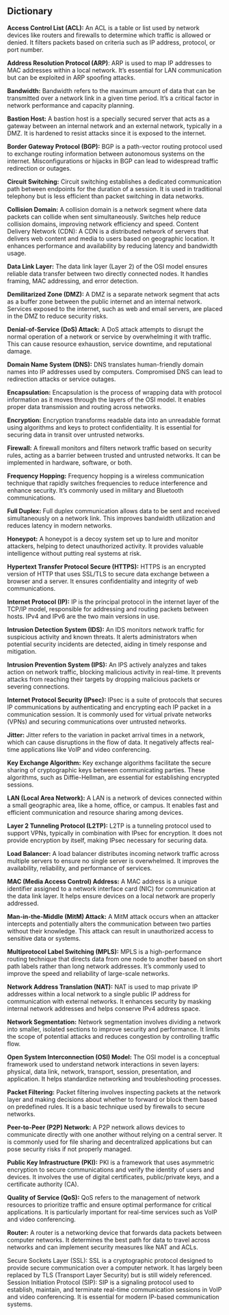 ## Dictionary ##

**Access Control List (ACL):** An ACL is a table or list used by network devices like routers and firewalls to determine which traffic is allowed or denied. It filters packets based on criteria such as IP address, protocol, or port number.

**Address Resolution Protocol (ARP)**: ARP is used to map IP addresses to MAC addresses within a local network. It’s essential for LAN communication but can be exploited in ARP spoofing attacks.

**Bandwidth:** Bandwidth refers to the maximum amount of data that can be transmitted over a network link in a given time period. It’s a critical factor in network performance and capacity planning.

**Bastion Host:** A bastion host is a specially secured server that acts as a gateway between an internal network and an external network, typically in a DMZ. It is hardened to resist attacks since it is exposed to the internet.

**Border Gateway Protocol (BGP):** BGP is a path-vector routing protocol used to exchange routing information between autonomous systems on the internet. Misconfigurations or hijacks in BGP can lead to widespread traffic redirection or outages.

**Circuit Switching:** Circuit switching establishes a dedicated communication path between endpoints for the duration of a session. It is used in traditional telephony but is less efficient than packet switching in data networks.

**Collision Domain:** A collision domain is a network segment where data packets can collide when sent simultaneously. Switches help reduce collision domains, improving network efficiency and speed.
Content Delivery Network (CDN): A CDN is a distributed network of servers that delivers web content and media to users based on geographic location. It enhances performance and availability by reducing latency and bandwidth usage.

**Data Link Layer:** The data link layer (Layer 2) of the OSI model ensures reliable data transfer between two directly connected nodes. It handles framing, MAC addressing, and error detection.

**Demilitarized Zone (DMZ):** A DMZ is a separate network segment that acts as a buffer zone between the public internet and an internal network. Services exposed to the internet, such as web and email servers, are placed in the DMZ to reduce security risks.

**Denial-of-Service (DoS) Attack:** A DoS attack attempts to disrupt the normal operation of a network or service by overwhelming it with traffic. This can cause resource exhaustion, service downtime, and reputational damage.

**Domain Name System (DNS):** DNS translates human-friendly domain names into IP addresses used by computers. Compromised DNS can lead to redirection attacks or service outages.

**Encapsulation:** Encapsulation is the process of wrapping data with protocol information as it moves through the layers of the OSI model. It enables proper data transmission and routing across networks.

**Encryption:** Encryption transforms readable data into an unreadable format using algorithms and keys to protect confidentiality. It is essential for securing data in transit over untrusted networks.

**Firewall:** A firewall monitors and filters network traffic based on security rules, acting as a barrier between trusted and untrusted networks. It can be implemented in hardware, software, or both.

**Frequency Hopping:** Frequency hopping is a wireless communication technique that rapidly switches frequencies to reduce interference and enhance security. It’s commonly used in military and Bluetooth communications.

**Full Duplex:** Full duplex communication allows data to be sent and received simultaneously on a network link. This improves bandwidth utilization and reduces latency in modern networks.

**Honeypot:** A honeypot is a decoy system set up to lure and monitor attackers, helping to detect unauthorized activity. It provides valuable intelligence without putting real systems at risk.

**Hypertext Transfer Protocol Secure (HTTPS):** HTTPS is an encrypted version of HTTP that uses SSL/TLS to secure data exchange between a browser and a server. It ensures confidentiality and integrity of web communications.

**Internet Protocol (IP):** IP is the principal protocol in the internet layer of the TCP/IP model, responsible for addressing and routing packets between hosts. IPv4 and IPv6 are the two main versions in use.

**Intrusion Detection System (IDS):** An IDS monitors network traffic for suspicious activity and known threats. It alerts administrators when potential security incidents are detected, aiding in timely response and mitigation.

**Intrusion Prevention System (IPS):** An IPS actively analyzes and takes action on network traffic, blocking malicious activity in real-time. It prevents attacks from reaching their targets by dropping malicious packets or severing connections.

**Internet Protocol Security (IPsec):** IPsec is a suite of protocols that secures IP communications by authenticating and encrypting each IP packet in a communication session. It is commonly used for virtual private networks (VPNs) and securing communications over untrusted networks.

**Jitter:** Jitter refers to the variation in packet arrival times in a network, which can cause disruptions in the flow of data. It negatively affects real-time applications like VoIP and video conferencing.

**Key Exchange Algorithm:** Key exchange algorithms facilitate the secure sharing of cryptographic keys between communicating parties. These algorithms, such as Diffie-Hellman, are essential for establishing encrypted sessions.

**LAN (Local Area Network):** A LAN is a network of devices connected within a small geographic area, like a home, office, or campus. It enables fast and efficient communication and resource sharing among devices.

**Layer 2 Tunneling Protocol (L2TP):** L2TP is a tunneling protocol used to support VPNs, typically in combination with IPsec for encryption. It does not provide encryption by itself, making IPsec necessary for securing data.

**Load Balancer:** A load balancer distributes incoming network traffic across multiple servers to ensure no single server is overwhelmed. It improves the availability, reliability, and performance of services.

**MAC (Media Access Control) Address:** A MAC address is a unique identifier assigned to a network interface card (NIC) for communication at the data link layer. It helps ensure devices on a local network are properly addressed.

**Man-in-the-Middle (MitM) Attack:** A MitM attack occurs when an attacker intercepts and potentially alters the communication between two parties without their knowledge. This attack can result in unauthorized access to sensitive data or systems.

**Multiprotocol Label Switching (MPLS):** MPLS is a high-performance routing technique that directs data from one node to another based on short path labels rather than long network addresses. It’s commonly used to improve the speed and reliability of large-scale networks.

**Network Address Translation (NAT):** NAT is used to map private IP addresses within a local network to a single public IP address for communication with external networks. It enhances security by masking internal network addresses and helps conserve IPv4 address space.

**Network Segmentation:** Network segmentation involves dividing a network into smaller, isolated sections to improve security and performance. It limits the scope of potential attacks and reduces congestion by controlling traffic flow.

**Open System Interconnection (OSI) Model:** The OSI model is a conceptual framework used to understand network interactions in seven layers: physical, data link, network, transport, session, presentation, and application. It helps standardize networking and troubleshooting processes.

**Packet Filtering:** Packet filtering involves inspecting packets at the network layer and making decisions about whether to forward or block them based on predefined rules. It is a basic technique used by firewalls to secure networks.

**Peer-to-Peer (P2P) Network:** A P2P network allows devices to communicate directly with one another without relying on a central server. It is commonly used for file sharing and decentralized applications but can pose security risks if not properly managed.

**Public Key Infrastructure (PKI):** PKI is a framework that uses asymmetric encryption to secure communications and verify the identity of users and devices. It involves the use of digital certificates, public/private keys, and a certificate authority (CA).

**Quality of Service (QoS):** QoS refers to the management of network resources to prioritize traffic and ensure optimal performance for critical applications. It is particularly important for real-time services such as VoIP and video conferencing.

**Router:** A router is a networking device that forwards data packets between computer networks. It determines the best path for data to travel across networks and can implement security measures like NAT and ACLs.

Secure Sockets Layer (SSL): SSL is a cryptographic protocol designed to provide secure communication over a computer network. It has largely been replaced by TLS (Transport Layer Security) but is still widely referenced.
Session Initiation Protocol (SIP): SIP is a signaling protocol used to establish, maintain, and terminate real-time communication sessions in VoIP and video conferencing. It is essential for modern IP-based communication systems.

